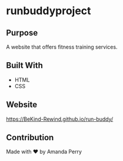 # runbuddyproject

## Purpose

A website that offers fitness training services.

## Built With

- HTML
- CSS

## Website

https://BeKind-Rewind.github.io/run-buddy/

## Contribution

Made with ❤️ by Amanda Perry